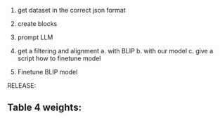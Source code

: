 1. get dataset in the correct json format
2. create blocks
3. prompt LLM

4. get a filtering and alignment
    a. with BLIP
    b. with our model 
    c. give a script how to finetune model 


5. Finetune BLIP model 




RELEASE:

Table 4 weights:
- 
